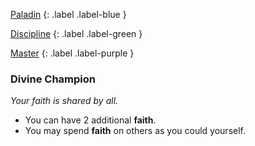 
[Paladin](Game/Character-Development#Paladin)
{: .label .label-blue }

[Discipline](Game/Character-Development#Discipline)
{: .label .label-green }

[Master](Game/Character-Development.md#Master)
{: .label .label-purple }
### Divine Champion
*Your faith is shared by all.*
* You can have 2 additional **faith**.
* You may spend **faith** on others as you could yourself.